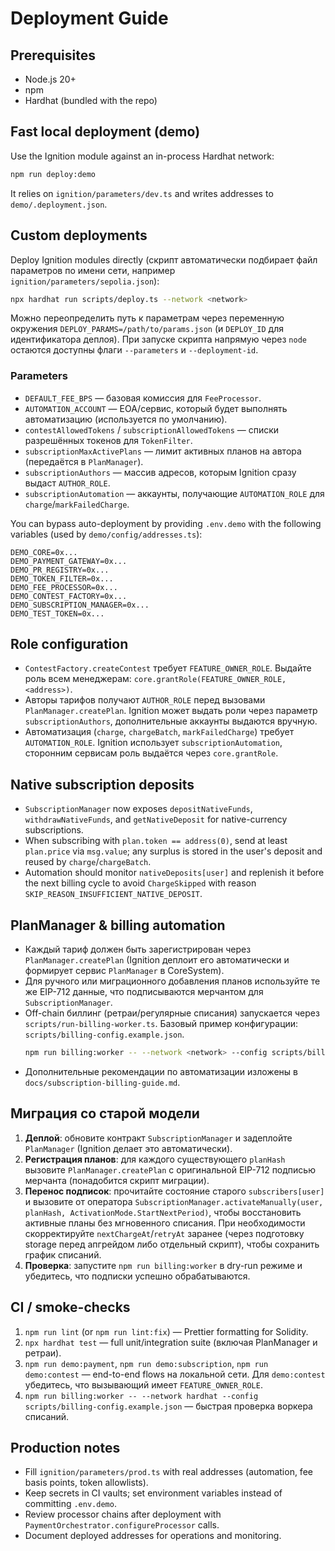 # Deployment Guide

## Prerequisites

- Node.js 20+
- npm
- Hardhat (bundled with the repo)

## Fast local deployment (demo)

Use the Ignition module against an in-process Hardhat network:

```bash
npm run deploy:demo
```

It relies on `ignition/parameters/dev.ts` and writes addresses to `demo/.deployment.json`.

## Custom deployments

Deploy Ignition modules directly (скрипт автоматически подбирает файл параметров по имени сети, например `ignition/parameters/sepolia.json`):

```bash
npx hardhat run scripts/deploy.ts --network <network>
```

Можно переопределить путь к параметрам через переменную окружения `DEPLOY_PARAMS=/path/to/params.json` (и `DEPLOY_ID` для идентификатора деплоя). При запуске скрипта напрямую через `node` остаются доступны флаги `--parameters` и `--deployment-id`.

### Parameters

- `DEFAULT_FEE_BPS` — базовая комиссия для `FeeProcessor`.
- `AUTOMATION_ACCOUNT` — EOA/сервис, который будет выполнять автоматизацию (используется по умолчанию).
- `contestAllowedTokens` / `subscriptionAllowedTokens` — списки разрешённых токенов для `TokenFilter`.
- `subscriptionMaxActivePlans` — лимит активных планов на автора (передаётся в `PlanManager`).
- `subscriptionAuthors` — массив адресов, которым Ignition сразу выдаст `AUTHOR_ROLE`.
- `subscriptionAutomation` — аккаунты, получающие `AUTOMATION_ROLE` для `charge`/`markFailedCharge`.

You can bypass auto-deployment by providing `.env.demo` with the following variables (used by `demo/config/addresses.ts`):

```
DEMO_CORE=0x...
DEMO_PAYMENT_GATEWAY=0x...
DEMO_PR_REGISTRY=0x...
DEMO_TOKEN_FILTER=0x...
DEMO_FEE_PROCESSOR=0x...
DEMO_CONTEST_FACTORY=0x...
DEMO_SUBSCRIPTION_MANAGER=0x...
DEMO_TEST_TOKEN=0x...
```

## Role configuration

- `ContestFactory.createContest` требует `FEATURE_OWNER_ROLE`. Выдайте роль всем менеджерам: `core.grantRole(FEATURE_OWNER_ROLE, <address>)`.
- Авторы тарифов получают `AUTHOR_ROLE` перед вызовами `PlanManager.createPlan`. Ignition может выдать роли через параметр `subscriptionAuthors`, дополнительные аккаунты выдаются вручную.
- Автоматизация (`charge`, `chargeBatch`, `markFailedCharge`) требует `AUTOMATION_ROLE`. Ignition использует `subscriptionAutomation`, сторонним сервисам роль выдаётся через `core.grantRole`.

## Native subscription deposits

- `SubscriptionManager` now exposes `depositNativeFunds`, `withdrawNativeFunds`, and `getNativeDeposit` for native-currency subscriptions.
- When subscribing with `plan.token == address(0)`, send at least `plan.price` via `msg.value`; any surplus is stored in the user's deposit and reused by `charge`/`chargeBatch`.
- Automation should monitor `nativeDeposits[user]` and replenish it before the next billing cycle to avoid `ChargeSkipped` with reason `SKIP_REASON_INSUFFICIENT_NATIVE_DEPOSIT`.

## PlanManager & billing automation

- Каждый тариф должен быть зарегистрирован через `PlanManager.createPlan` (Ignition деплоит его автоматически и формирует сервис `PlanManager` в CoreSystem).
- Для ручного или миграционного добавления планов используйте те же EIP-712 данные, что подписываются мерчантом для `SubscriptionManager`.
- Off-chain биллинг (ретраи/регулярные списания) запускается через `scripts/run-billing-worker.ts`. Базовый пример конфигурации: `scripts/billing-config.example.json`.  
  ```bash
  npm run billing:worker -- --network <network> --config scripts/billing-config.json
  ```
- Дополнительные рекомендации по автоматизации изложены в `docs/subscription-billing-guide.md`.

## Миграция со старой модели

1. **Деплой**: обновите контракт `SubscriptionManager` и задеплойте `PlanManager` (Ignition делает это автоматически).
2. **Регистрация планов**: для каждого существующего `planHash` вызовите `PlanManager.createPlan` с оригинальной EIP-712 подписью мерчанта (понадобится скрипт миграции).
3. **Перенос подписок**: прочитайте состояние старого `subscribers[user]` и вызовите от оператора `SubscriptionManager.activateManually(user, planHash, ActivationMode.StartNextPeriod)`, чтобы восстановить активные планы без мгновенного списания. При необходимости скорректируйте `nextChargeAt`/`retryAt` заранее (через подготовку storage перед апгрейдом либо отдельный скрипт), чтобы сохранить график списаний.
4. **Проверка**: запустите `npm run billing:worker` в dry-run режиме и убедитесь, что подписки успешно обрабатываются.

## CI / smoke-checks

1. `npm run lint` (or `npm run lint:fix`) — Prettier formatting for Solidity.
2. `npx hardhat test` — full unit/integration suite (включая PlanManager и ретраи).
3. `npm run demo:payment`, `npm run demo:subscription`, `npm run demo:contest` — end-to-end flows на локальной сети. Для `demo:contest` убедитесь, что вызывающий имеет `FEATURE_OWNER_ROLE`.
4. `npm run billing:worker -- --network hardhat --config scripts/billing-config.example.json` — быстрая проверка воркера списаний.

## Production notes

- Fill `ignition/parameters/prod.ts` with real addresses (automation, fee basis points, token allowlists).
- Keep secrets in CI vaults; set environment variables instead of committing `.env.demo`.
- Review processor chains after deployment with `PaymentOrchestrator.configureProcessor` calls.
- Document deployed addresses for operations and monitoring.

